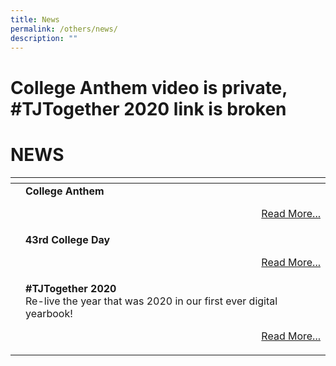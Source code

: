 ```yaml
---
title: News
permalink: /others/news/
description: ""
---
```

# College Anthem video is private, #TJTogether 2020 link is broken
# NEWS

<table>
<thead>
  <tr>
    <th></th>
    <th></th>
  </tr>
</thead>
<tbody>
  <tr>
		<td></td>
    <td><b>College Anthem</b><br><p style="text-align: right;"><a href="https://youtu.be/HuvRB_w2Qr0">Read More...</a></p></td>
  </tr>
	  <tr>
    <td></td>
    <td><b>43rd College Day</b><br><p style="text-align: right;"><a href="https://www.youtube.com/watch?v=Fk8XJOG_aT0">Read More...</a></p></td>
  </tr>
	  <tr>
    <td></td>
    <td><b>#TJTogether 2020</b><br>Re-live the year that was 2020 in our first ever digital yearbook!<br><p style="text-align: right;"><a href="https://www.temasekjc.moe.edu.sg/about-us/tjtogether-2020">Read More...</a></p></td>
  </tr>
</tbody>
</table>